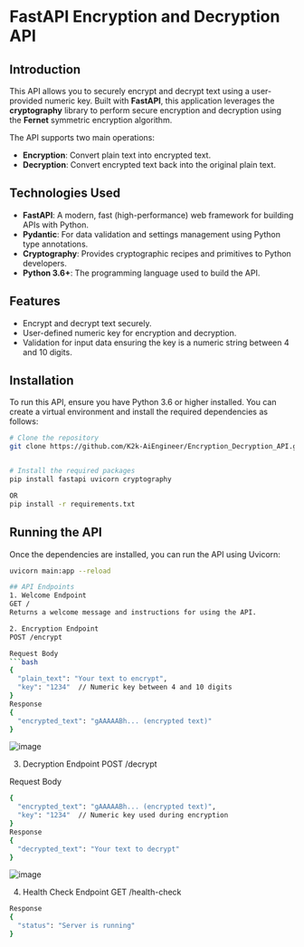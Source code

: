 # FastAPI Encryption and Decryption API

## Introduction

This API allows you to securely encrypt and decrypt text using a user-provided numeric key. Built with **FastAPI**, this application leverages the **cryptography** library to perform secure encryption and decryption using the **Fernet** symmetric encryption algorithm. 

The API supports two main operations: 
- **Encryption**: Convert plain text into encrypted text.
- **Decryption**: Convert encrypted text back into the original plain text.

## Technologies Used

- **FastAPI**: A modern, fast (high-performance) web framework for building APIs with Python.
- **Pydantic**: For data validation and settings management using Python type annotations.
- **Cryptography**: Provides cryptographic recipes and primitives to Python developers.
- **Python 3.6+**: The programming language used to build the API.

## Features

- Encrypt and decrypt text securely.
- User-defined numeric key for encryption and decryption.
- Validation for input data ensuring the key is a numeric string between 4 and 10 digits.

## Installation

To run this API, ensure you have Python 3.6 or higher installed. You can create a virtual environment and install the required dependencies as follows:

```bash
# Clone the repository
git clone https://github.com/K2k-AiEngineer/Encryption_Decryption_API.git


# Install the required packages
pip install fastapi uvicorn cryptography

OR
pip install -r requirements.txt
```

## Running the API

Once the dependencies are installed, you can run the API using Uvicorn:

```bash
uvicorn main:app --reload

## API Endpoints
1. Welcome Endpoint
GET /
Returns a welcome message and instructions for using the API.

2. Encryption Endpoint
POST /encrypt

Request Body
```bash
{
  "plain_text": "Your text to encrypt",
  "key": "1234"  // Numeric key between 4 and 10 digits
}
Response
{
  "encrypted_text": "gAAAAABh... (encrypted text)"
}
```
![image](https://github.com/user-attachments/assets/78a4162d-3c5e-4e6e-a264-ee69f4a6011e)

3. Decryption Endpoint
POST /decrypt

Request Body
```bash
{
  "encrypted_text": "gAAAAABh... (encrypted text)",
  "key": "1234"  // Numeric key used during encryption
}
Response
{
  "decrypted_text": "Your text to decrypt"
}
```
![image](https://github.com/user-attachments/assets/511acea3-db92-46c1-b823-7cc00d07894f)

4. Health Check Endpoint
GET /health-check

```bash
Response
{
  "status": "Server is running"
}
```

```

